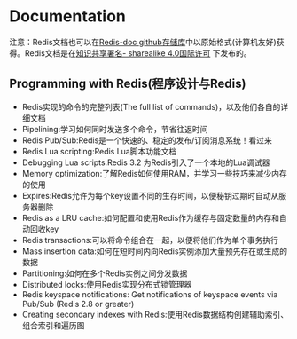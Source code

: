 # Documentation

注意：Redis文档也可以在[Redis-doc github存储库](https://github.com/antirez/redis-doc)中以原始格式(计算机友好)获得。Redis文档是在[知识共享署名- sharealike 4.0国际许可](https://creativecommons.org/licenses/by-sa/4.0/)
下发布的。

## Programming with Redis(程序设计与Redis)
- Redis实现的命令的完整列表(The full list of commands)，以及他们各自的详细文档
- Pipelining:学习如何同时发送多个命令，节省往返时间
- Redis Pub/Sub:Redis是一个快速的、稳定的发布/订阅消息系统！看过来
- Redis Lua scripting:Redis Lua脚本功能文档
- Debugging Lua scripts:Redis 3.2 为Redis引入了一个本地的Lua调试器
- Memory optimization:了解Redis如何使用RAM，并学习一些技巧来减少内存的使用
- Expires:Redis允许为每个key设置不同的生存时间，以便秘钥过期时自动从服务器删除
- Redis as a LRU cache:如何配置和使用Redis作为缓存与固定数量的内存和自动回收key
- Redis transactions:可以将命令组合在一起，以便将他们作为单个事务执行
- Mass insertion data:如何在短时间内向Redis实例添加大量预先存在或生成的数据
- Partitioning:如何在多个Redis实例之间分发数据
- Distributed locks:使用Redis实现分布式锁管理器
- Redis keyspace notifications: Get notifications of keyspace events via Pub/Sub (Redis 2.8 or greater)
- Creating secondary indexes with Redis:使用Redis数据结构创建辅助索引、组合索引和遍历图

